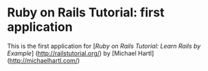 # Ruby on Rails Tutorial: first application

This is the first application for
[*Ruby on Rails Tutorial: Learn Rails by Example*] (http://railstutorial.org/) by [Michael Hartl] (http://michaelhartl.com/)
